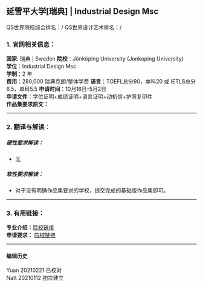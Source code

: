## 延雪平大学[瑞典] | Industrial Design Msc

QS世界院校综合排名：/
QS世界设计艺术排名：/



### 1. 官网相关信息：

**国家**: 瑞典 | Sweden
**院校**：Jönköping University (Jonkoping University)  
**学位**：Industrial Design Msc  
**学制**：2 年  
**费用**：280,000 瑞典克朗/整体学费
**语言**：TOEFL总分90，单科20    或     IETLS总分6.5，单科5.5
**申请时间**：10月16日-5月2日  
**申请文件**：学位证明+成绩证明+语言证明+动机信+护照复印件  
**作品集要求原文：**   



---


### 2. 翻译与解读：

##### 硬性要求解读：
- 无




##### 软性要求解读：
- 对于没有明确作品集要求的学校，提交完成的基础版作品集即可。


---


### 3. 有用链接：

**专业介绍：**[院校链接](https://ju.se/en/study-at-ju/our-programmes/master-programmes/industrial-design.html)  
**申请要求：** [院校链接](https://ju.se/en/study-at-ju/admissions/masters-admission-guide.html)  


---


#### 编辑历史
Yuan 20210221 已校对  
Natt 20210112 初次建立  
